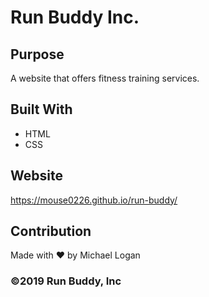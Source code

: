 # Run Buddy Inc.

## Purpose
A website that offers fitness training services.

## Built With
* HTML
* CSS

## Website
https://mouse0226.github.io/run-buddy/

## Contribution
Made with ❤️ by Michael Logan

### ©️2019 Run Buddy, Inc
